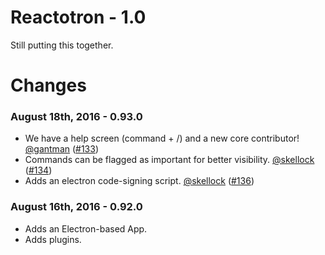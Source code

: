 # Reactotron - 1.0

Still putting this together.

# Changes

### August 18th, 2016 - 0.93.0

* We have a help screen (command + /) and a new core contributor! [@gantman](https://github.com/gantman) ([#133](https://github.com/reactotron/reactotron/pull/133))
* Commands can be flagged as important for better visibility. [@skellock](https://github.com/skellock) ([#134](https://github.com/reactotron/reactotron/pull/134))
* Adds an electron code-signing script. [@skellock](https://github.com/skellock) ([#136](https://github.com/reactotron/reactotron/pull/136))

### August 16th, 2016 - 0.92.0

* Adds an Electron-based App.
* Adds plugins.
